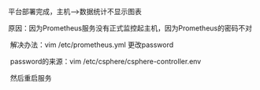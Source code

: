 平台部署完成，主机—>数据统计不显示图表

​			原因：因为Prometheus服务没有正式监控起主机，因为Prometheus的密码不对

​			解决办法：vim   /etc/prometheus.yml	更改password

​			password的来源：vim   /etc/csphere/csphere-controller.env

​			然后重启服务

